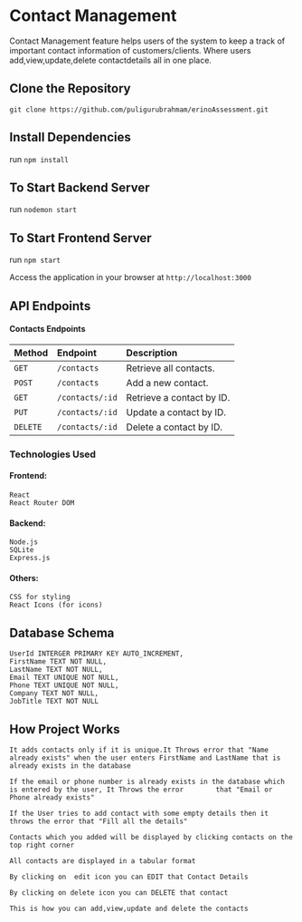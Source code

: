 
# Contact Management

Contact Management feature helps users of the system to keep a track of important contact information of customers/clients. 
Where users add,view,update,delete contactdetails all in one place.

## Clone the Repository

```git clone https://github.com/puligurubrahmam/erinoAssessment.git```

## Install Dependencies

run ```npm install```

## To Start Backend Server 

run ```nodemon start```

## To Start Frontend Server 

run ```npm start```

Access the application in your browser at ```http://localhost:3000```

## API Endpoints

#### Contacts Endpoints

| Method | Endpoint     | Description                |
| :-------- | :------- | :------------------------- |
| `GET` | `/contacts` | Retrieve all contacts. |
| `POST` | `/contacts` | Add a new contact. |
| `GET` | `/contacts/:id` | Retrieve a contact by ID. |
| `PUT` | `/contacts/:id` | Update a contact by ID. |
| `DELETE` | `/contacts/:id` | Delete a contact by ID. |

### Technologies Used
#### Frontend:
    React
    React Router DOM
#### Backend:
    Node.js
    SQLite
    Express.js
#### Others:
    CSS for styling
    React Icons (for icons)

## Database Schema
    
    UserId INTERGER PRIMARY KEY AUTO_INCREMENT,
    FirstName TEXT NOT NULL,
    LastName TEXT NOT NULL,
    Email TEXT UNIQUE NOT NULL,
    Phone TEXT UNIQUE NOT NULL,
    Company TEXT NOT NULL,
    JobTitle TEXT NOT NULL

## How Project Works

```It adds contacts only if it is unique.It Throws error that "Name already exists" when the user enters FirstName and LastName that is already exists in the database```

```If the email or phone number is already exists in the database which is entered by the user, It Throws the error        that "Email or Phone already exists"```

```If the User tries to add contact with some empty details then it throws the error that "Fill all the details"```

```Contacts which you added will be displayed by clicking contacts on the top right corner```

```All contacts are displayed in a tabular format```

```By clicking on  edit icon you can EDIT that Contact Details```

```By clicking on delete icon you can DELETE that contact```

```This is how you can add,view,update and delete the contacts```


